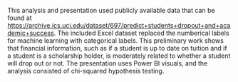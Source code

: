 This analysis and presentation used publicly available data that can be found at https://archive.ics.uci.edu/dataset/697/predict+students+dropout+and+academic+success. The included Excel dataset replaced the numberical labels for machine learning with categorical labels. This preliminary work shows that financial information, such as if a student is up to date on tuition and if a student is a scholarship holder, is moderately related to whether a student will drop out or not. The presentation uses Power BI visuals, and the analysis consisted of chi-squared hypothesis testing.
